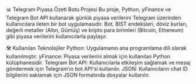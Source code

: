 📊 Telegram Piyasa Özeti Botu Projesi
Bu proje, Python, yFinance ve Telegram Bot API kullanarak günlük piyasa verilerini Telegram üzerinden kullanıcılara ileten bir bot uygulamasıdır. Bot, BIST endeksleri, döviz kurları, değerli metaller (Altın, Gümüş) ve kripto para birimleri (Bitcoin, Ethereum) gibi piyasa verilerini kullanıcılarla paylaşır.

🛠️ Kullanılan Teknolojiler
Python: Uygulamanın ana programlama dili olarak kullanılmıştır.
yFinance: Piyasa verilerini almak için kullanılan Python kütüphanesidir.
Telegram Bot API: Kullanıcılarla etkileşim sağlamak ve mesaj göndermek için Telegram’ın bot API'si kullanılır.
JSON: Kullanıcıların chat ID bilgilerini saklamak için JSON formatında dosyalar kullanılır.
